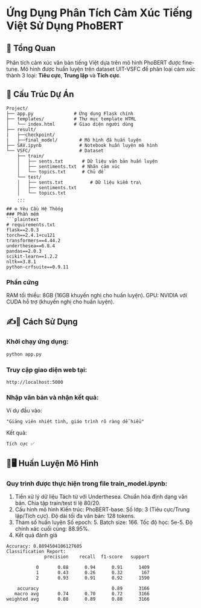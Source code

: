 # Ứng Dụng Phân Tích Cảm Xúc Tiếng Việt Sử Dụng PhoBERT

## 📌 Tổng Quan
Phân tích cảm xúc văn bản tiếng Việt dựa trên mô hình PhoBERT được fine-tune. Mô hình được huấn luyện trên dataset UIT-VSFC để phân loại cảm xúc thành 3 loại: **Tiêu cực**, **Trung lập** và **Tích cực**.

## 📂 Cấu Trúc Dự Án
```plaintext
Project/
├── app.py               # Ứng dụng Flask chính
├── templates/           # Thư mục template HTML
│   └── index.html       # Giao diện người dùng
├── result/
|   ├──checkpoint/
|   ├──final_model/        # Mô hình đã huấn luyện
├── SAV.ipynb              # Notebook huấn luyện mô hình
└── VSFC/                  # Dataset
    ├── train/
    │   ├── sents.txt       # Dữ liệu văn bản huấn luyện
    │   ├── sentiments.txt  # Nhãn cảm xúc
    │   └── topics.txt      # Chủ đề
    └── test/
    │   ├── sents.txt          # Dữ liệu kiểm tra\
    │   ├── sentiments.txt
    │   └── topics.txt 
    ...
    ```
## ⚙️ Yêu Cầu Hệ Thống
### Phần mềm
```plaintext
# requirements.txt
flask==2.0.3
torch==2.4.1+cu121
transformers==4.44.2
underthesea==6.8.4
pandas==2.0.3
scikit-learn==1.2.2
nltk==3.8.1
python-crfsuite==0.9.11
```
### Phần cứng
RAM tối thiểu: 8GB (16GB khuyến nghị cho huấn luyện).
GPU: NVIDIA với CUDA hỗ trợ (khuyến nghị cho huấn luyện).
## ✍️📜 Cách Sử Dụng
### Khởi chạy ứng dụng:
``` bash
python app.py
```
### Truy cập giao diện web tại:

```arduino
http://localhost:5000
```
### Nhập văn bản và nhận kết quả:

Ví dụ đầu vào:
```plaintext
"Giảng viên nhiệt tình, giáo trình rõ ràng dễ hiểu"
```
Kết quả:
```plaintext
Tích cực ✅
```
## 🤖🖥️ Huấn Luyện Mô Hình
### Quy trình được thực hiện trong file train_model.ipynb:

1. Tiền xử lý dữ liệu
Tách từ với Underthesea.
Chuẩn hóa định dạng văn bản.
Chia tập train/test tỉ lệ 80/20.
2. Cấu hình mô hình
Kiến trúc: PhoBERT-base.
Số lớp: 3 (Tiêu cực/Trung lập/Tích cực).
Độ dài tối đa văn bản: 128 tokens.
3. Tham số huấn luyện
Số epoch: 5.
Batch size: 166.
Tốc độ học: 5e-5.
Độ chính xác cuối cùng: 88.95%.
4. Kết quả đánh giá
```plaintext
Accuracy: 0.8894504106127605
Classification Report:
              precision    recall  f1-score   support

           0       0.88      0.94      0.91      1409
           1       0.43      0.26      0.32       167
           2       0.93      0.91      0.92      1590

    accuracy                           0.89      3166
   macro avg       0.74      0.70      0.72      3166
weighted avg       0.88      0.89      0.88      3166
```
